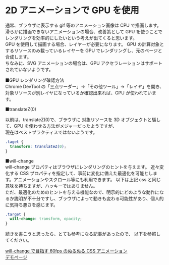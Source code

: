 # 2D アニメーションで GPU を使用

通常、ブラウザに表示する gif 等のアニメーション画像は CPU で描画します。  
滑らかに描画できないアニメーションの場合、改善策として GPU を使うことでレンダリングを効率的にしたいという考えが出てくると思います。  
GPU を使用して描画する場合、レイヤーが必要になります。
GPU の計算対象とするリソースのみ載っているレイヤーを GPU でレンダリングし、元のページと合成します。  
ちなみに、SVG アニメーションの場合は、GPU アクセラレーションはサポートされていないようです。

■GPU レンダリング確認方法  
Chrome DevTool の「三点リーダー」→「その他ツール」→「レイヤ」を開き、対象リソースが別レイヤになっているか確認出来れば、GPU が使われています。

■translateZ(0)

以前は、translateZ(0)で、ブラウザに 対象リソースを 3D オブジェクトと騙して、GPU を使わせる方法がメジャーだったようですが、  
現在はベストプラクティスではないようです。

```css
.taget {
  transform: translateZ(0);
}
```

■will-change  
will-change プロパティはブラウザにレンダリングのヒントを与えます。
近々変化する CSS プロパティを指定して、事前に変化に備えた最適化を可能とします。アニメーションやスクロール等にも利用できます。
以下は上記 css と同じ意味を持ちますが、ハッキーではありません。  
ただ、最適化のためのヒントを与える機能なので、明示的にどのような動作になるか説明が不十分ですし、ブラウザによって動きも変わる可能性があり、個人的に気持ち悪さを感じます。

```css
.target {
  will-change: transform, opacity;
}
```

続きを書こうと思ったら、とても参考になる記事があったので、
以下を参照してください。

[will-change で目指す 60fps のぬるぬる CSS アニメーション](https://qiita.com/yuneco/items/f07d60ab21dd1de9a51d)  
[デモページ](https://css-anime.firebaseapp.com/)
